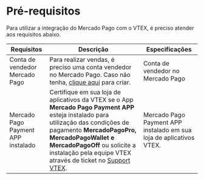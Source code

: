 # Pré-requisitos

Para utilizar a integração do Mercado Pago com o VTEX, é preciso atender aos requisitos abaixo. 

|Requisitos|Descrição|Especificações|
|---|---|---|
|Conta de vendedor Mercado Pago|Para realizar vendas, é preciso uma conta vendedor no Mercado Pago. Caso não tenha, [clique aqui](https://www.mercadopago[FAKER][URL][DOMAIN]/hub/registration/landing) para criar.|Conta de vendedor no Mercado Pago|
|Mercado Pago Payment APP instalado|Certifique em sua loja de aplicativos da VTEX se o App **Mercado Pago Payment APP** esteja instalado para utilização das condições de pagamento **MercadoPagoPro, MercadoPagoWallet e MercadoPagoOff** ou solicite a instalação pela equipe VTEX através de ticket no [Support VTEX](https://help.vtex.com/es/support).|Mercado Pago Payment APP instalado em sua loja de aplicativos VTEX.|